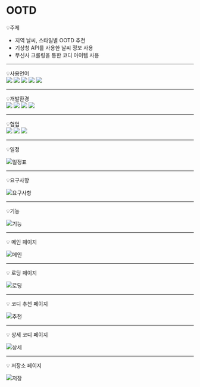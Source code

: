 # OOTD

💡주제
  - 지역 날씨, 스타일별 OOTD 추천
  - 기상청 API를 사용한 날씨 정보 사용
  - 무신사 크롤링을 통한 코디 아이템 사용
<hr>

<p display="inline-block">
    💡사용언어 <br>
      <img src="https://img.shields.io/badge/Java-007396?style=for-the-badge&logo=Java&logoColor=white">
      <img src="https://img.shields.io/badge/SQL-000000?style=for-the-badge&logo=SQL&logoColor=white">
      <img src="https://img.shields.io/badge/HTML5-E34F26?style=for-the-badge&logo=HTML5&logoColor=white"> 
      <img src="https://img.shields.io/badge/CSS3-1574B6?style=for-the-badge&logo=CSS3&logoColor=white"> 
      <img src="https://img.shields.io/badge/JavaScript-F7DF1E?style=for-the-badge&logo=JavaScript&logoColor=white">
</p>
<hr>

<p display="inline-block">
    💡개발환경 <br>
      <img src="https://img.shields.io/badge/IntelliJ-000000?style=for-the-badge&logo=IntelliJ IDEA&logoColor=white">
      <img src="https://img.shields.io/badge/MariaDB-003545?style=for-the-badge&logo=MariaDB&logoColor=white">
      <img src="https://img.shields.io/badge/Spring-6D833F?style=for-the-badge&logo=Spring&logoColor=white">
      <img src="https://img.shields.io/badge/Spring Boot-6D833F?style=for-the-badge&logo=Spring Boot&logoColor=white">
</p>
<hr>

<p display="inline-block">
    💡협업 <br>
      <img src="https://img.shields.io/badge/Github-000000?style=for-the-badge&logo=github&logoColor=white">
      <img src="https://img.shields.io/badge/Slack-000000?style=for-the-badge&logo=Slack&logoColor=white">
      <img src="https://img.shields.io/badge/Notion-000000?style=for-the-badge&logo=Notion&logoColor=white">
</p>
<hr>

💡일정

![일정표](https://user-images.githubusercontent.com/90664405/236689278-6b3a984c-5312-4a61-bff7-977db11e425e.png)
<hr>

💡요구사항

![요구사항](https://github.com/seungho3623/OOTD/assets/90664405/531434c3-a647-44f5-9658-c2f688be2263)
<hr>

💡기능

![기능](https://github.com/seungho3623/OOTD/assets/90664405/190720e8-6a25-43b1-890c-3a5a85dfa294)
<hr>

💡 메인 페이지

![메인](https://github.com/seungho3623/OOTD/assets/90664405/e5ebb7cf-1160-4bda-b060-b77d22e861fb)
<hr>

💡 로딩 페이지

![로딩](https://github.com/seungho3623/OOTD/assets/90664405/01073bfb-4ed4-4e5c-b646-25b7494fe1c7)
<hr>

💡 코디 추천 페이지

![추천](https://github.com/seungho3623/OOTD/assets/90664405/977646a9-da0c-4f3b-9714-d0fc1e0963b1)
<hr>

💡 상세 코디 페이지

![상세](https://github.com/seungho3623/OOTD/assets/90664405/75d674fb-da8b-4ff3-a704-934293a1becd)
<hr>

💡 저장소 페이지
 
![저장](https://github.com/seungho3623/OOTD/assets/90664405/13bc5417-759a-4e86-9a44-c373b396523a)
